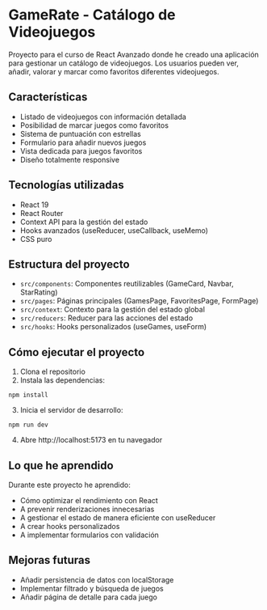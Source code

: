 # GameRate - Catálogo de Videojuegos

Proyecto para el curso de React Avanzado donde he creado una aplicación para gestionar un catálogo de videojuegos. Los usuarios pueden ver, añadir, valorar y marcar como favoritos diferentes videojuegos.

## Características

- Listado de videojuegos con información detallada
- Posibilidad de marcar juegos como favoritos
- Sistema de puntuación con estrellas
- Formulario para añadir nuevos juegos
- Vista dedicada para juegos favoritos
- Diseño totalmente responsive

## Tecnologías utilizadas

- React 19
- React Router
- Context API para la gestión del estado
- Hooks avanzados (useReducer, useCallback, useMemo)
- CSS puro

## Estructura del proyecto

- `src/components`: Componentes reutilizables (GameCard, Navbar, StarRating)
- `src/pages`: Páginas principales (GamesPage, FavoritesPage, FormPage)
- `src/context`: Contexto para la gestión del estado global
- `src/reducers`: Reducer para las acciones del estado
- `src/hooks`: Hooks personalizados (useGames, useForm)

## Cómo ejecutar el proyecto

1. Clona el repositorio
2. Instala las dependencias:
```
npm install
```
3. Inicia el servidor de desarrollo:
```
npm run dev
```
4. Abre http://localhost:5173 en tu navegador

## Lo que he aprendido

Durante este proyecto he aprendido:
- Cómo optimizar el rendimiento con React
- A prevenir renderizaciones innecesarias
- A gestionar el estado de manera eficiente con useReducer
- A crear hooks personalizados
- A implementar formularios con validación

## Mejoras futuras

- Añadir persistencia de datos con localStorage
- Implementar filtrado y búsqueda de juegos
- Añadir página de detalle para cada juego 